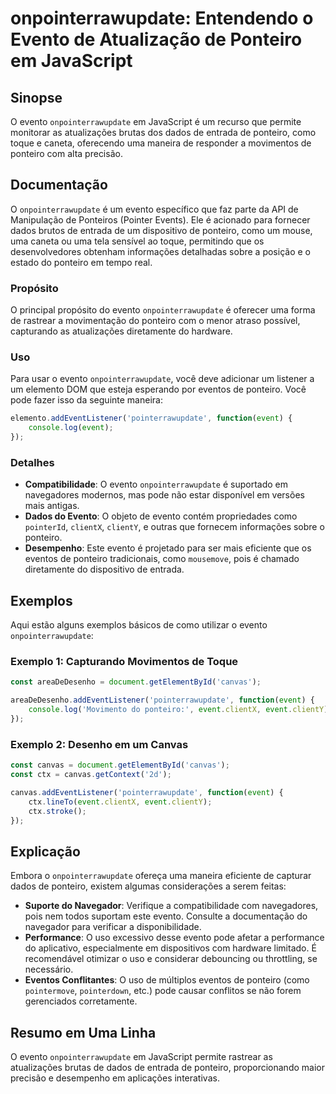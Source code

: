 <!--
Meta Description: # onpointerrawupdate: Entendendo o Evento de Atualização de Ponteiro em JavaScript ## Sinopse O evento `onpointerrawupdate` em JavaScript é um recurso...
Meta Keywords: evento, ponteiro, onpointerrawupdate, event, javascript
-->

# onpointerrawupdate: Entendendo o Evento de Atualização de Ponteiro em JavaScript

## Sinopse
O evento `onpointerrawupdate` em JavaScript é um recurso que permite monitorar as atualizações brutas dos dados de entrada de ponteiro, como toque e caneta, oferecendo uma maneira de responder a movimentos de ponteiro com alta precisão.

## Documentação
O `onpointerrawupdate` é um evento específico que faz parte da API de Manipulação de Ponteiros (Pointer Events). Ele é acionado para fornecer dados brutos de entrada de um dispositivo de ponteiro, como um mouse, uma caneta ou uma tela sensível ao toque, permitindo que os desenvolvedores obtenham informações detalhadas sobre a posição e o estado do ponteiro em tempo real.

### Propósito
O principal propósito do evento `onpointerrawupdate` é oferecer uma forma de rastrear a movimentação do ponteiro com o menor atraso possível, capturando as atualizações diretamente do hardware.

### Uso
Para usar o evento `onpointerrawupdate`, você deve adicionar um listener a um elemento DOM que esteja esperando por eventos de ponteiro. Você pode fazer isso da seguinte maneira:

```javascript
elemento.addEventListener('pointerrawupdate', function(event) {
    console.log(event);
});
```

### Detalhes
- **Compatibilidade**: O evento `onpointerrawupdate` é suportado em navegadores modernos, mas pode não estar disponível em versões mais antigas.
- **Dados do Evento**: O objeto de evento contém propriedades como `pointerId`, `clientX`, `clientY`, e outras que fornecem informações sobre o ponteiro.
- **Desempenho**: Este evento é projetado para ser mais eficiente que os eventos de ponteiro tradicionais, como `mousemove`, pois é chamado diretamente do dispositivo de entrada.

## Exemplos
Aqui estão alguns exemplos básicos de como utilizar o evento `onpointerrawupdate`:

### Exemplo 1: Capturando Movimentos de Toque
```javascript
const areaDeDesenho = document.getElementById('canvas');

areaDeDesenho.addEventListener('pointerrawupdate', function(event) {
    console.log('Movimento do ponteiro:', event.clientX, event.clientY);
});
```

### Exemplo 2: Desenho em um Canvas
```javascript
const canvas = document.getElementById('canvas');
const ctx = canvas.getContext('2d');

canvas.addEventListener('pointerrawupdate', function(event) {
    ctx.lineTo(event.clientX, event.clientY);
    ctx.stroke();
});
```

## Explicação
Embora o `onpointerrawupdate` ofereça uma maneira eficiente de capturar dados de ponteiro, existem algumas considerações a serem feitas:

- **Suporte do Navegador**: Verifique a compatibilidade com navegadores, pois nem todos suportam este evento. Consulte a documentação do navegador para verificar a disponibilidade.
- **Performance**: O uso excessivo desse evento pode afetar a performance do aplicativo, especialmente em dispositivos com hardware limitado. É recomendável otimizar o uso e considerar debouncing ou throttling, se necessário.
- **Eventos Conflitantes**: O uso de múltiplos eventos de ponteiro (como `pointermove`, `pointerdown`, etc.) pode causar conflitos se não forem gerenciados corretamente.

## Resumo em Uma Linha
O evento `onpointerrawupdate` em JavaScript permite rastrear as atualizações brutas de dados de entrada de ponteiro, proporcionando maior precisão e desempenho em aplicações interativas.